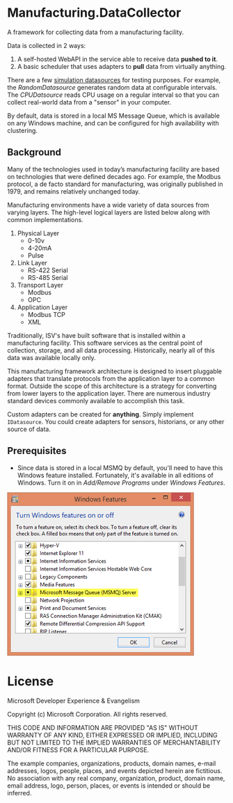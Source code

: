 Manufacturing.DataCollector
=======================

A framework for collecting data from a manufacturing facility.

Data is collected in 2 ways:

1. A self-hosted WebAPI in the service able to receive data **pushed to it**.
2. A basic scheduler that uses adapters to **pull** data from virtually anything.

There are a few [simulation datasources](https://github.com/ytechie/Manufacturing.DataCollector/tree/master/Datasources/Simulation) for testing purposes. For example, the *RandomDatasource* generates random data at configurable intervals. The *CPUDatsource* reads CPU usage on a regular interval so that you can collect real-world data from a "sensor" in your computer.

By default, data is stored in a local MS Message Queue, which is available on any Windows machine, and can be configured for high availability with clustering.

## Background

Many of the technologies used in today’s manufacturing facility are based on technologies that were defined decades ago. For example, the Modbus protocol, a de facto standard for manufacturing, was originally published in 1979, and remains relatively unchanged today.
 
Manufacturing environments have a wide variety of data sources from varying layers. The high-level logical layers are listed below along with common implementations.

1. Physical Layer
	* 0-10v
	* 4-20mA
	* Pulse
2. Link Layer
	* RS-422 Serial
	* RS-485 Serial
3. Transport Layer
	* Modbus
	* OPC
4. Application Layer
	* Modbus TCP
	* XML

Traditionally, ISV's have built software that is installed within a manufacturing facility. This software services as the central point of collection, storage, and all data processing. Historically, nearly all of this data was available locally only.

This manufacturing framework architecture is designed to insert pluggable adapters that translate protocols from the application layer to a common format. Outside the scope of this architecture is a strategy for converting from lower layers to the application layer. There are numerous industry standard devices commonly available to accomplish this task.

Custom adapters can be created for **anything**. Simply implement `IDatasource`. You could create adapters for sensors, historians, or any other source of data.

## Prerequisites

* Since data is stored in a local MSMQ by default, you'll need to have this Windows feature installed. Fortunately, it's available in all editions of Windows. Turn it on in *Add/Remove Programs* under *Windows Features*.

![Turn on MSMQ Windows Feature](Documentation/msmq-windows-feature.gif)

# License

Microsoft Developer Experience & Evangelism

Copyright (c) Microsoft Corporation. All rights reserved.

THIS CODE AND INFORMATION ARE PROVIDED "AS IS" WITHOUT WARRANTY OF ANY KIND, EITHER EXPRESSED OR IMPLIED, INCLUDING BUT NOT LIMITED TO THE IMPLIED WARRANTIES OF MERCHANTABILITY AND/OR FITNESS FOR A PARTICULAR PURPOSE.

The example companies, organizations, products, domain names, e-mail addresses, logos, people, places, and events depicted herein are fictitious. No association with any real company, organization, product, domain name, email address, logo, person, places, or events is intended or should be inferred.
